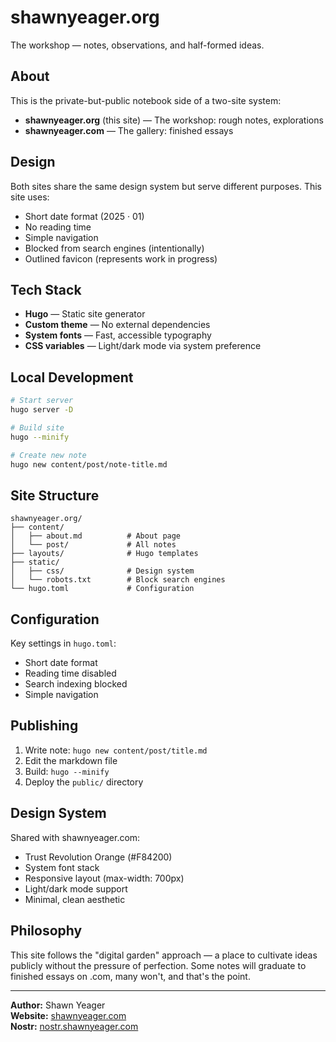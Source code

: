 # shawnyeager.org

The workshop — notes, observations, and half-formed ideas.

## About

This is the private-but-public notebook side of a two-site system:
- **shawnyeager.org** (this site) — The workshop: rough notes, explorations
- **shawnyeager.com** — The gallery: finished essays

## Design

Both sites share the same design system but serve different purposes. This site uses:
- Short date format (2025 · 01)
- No reading time
- Simple navigation
- Blocked from search engines (intentionally)
- Outlined favicon (represents work in progress)

## Tech Stack

- **Hugo** — Static site generator
- **Custom theme** — No external dependencies
- **System fonts** — Fast, accessible typography
- **CSS variables** — Light/dark mode via system preference

## Local Development

```bash
# Start server
hugo server -D

# Build site
hugo --minify

# Create new note
hugo new content/post/note-title.md
```

## Site Structure

```
shawnyeager.org/
├── content/
│   ├── about.md          # About page
│   └── post/             # All notes
├── layouts/              # Hugo templates
├── static/
│   ├── css/              # Design system
│   └── robots.txt        # Block search engines
└── hugo.toml             # Configuration
```

## Configuration

Key settings in `hugo.toml`:
- Short date format
- Reading time disabled
- Search indexing blocked
- Simple navigation

## Publishing

1. Write note: `hugo new content/post/title.md`
2. Edit the markdown file
3. Build: `hugo --minify`
4. Deploy the `public/` directory

## Design System

Shared with shawnyeager.com:
- Trust Revolution Orange (#F84200)
- System font stack
- Responsive layout (max-width: 700px)
- Light/dark mode support
- Minimal, clean aesthetic

## Philosophy

This site follows the "digital garden" approach — a place to cultivate ideas publicly without the pressure of perfection. Some notes will graduate to finished essays on .com, many won't, and that's the point.

---

**Author:** Shawn Yeager  
**Website:** [shawnyeager.com](https://shawnyeager.com)  
**Nostr:** [nostr.shawnyeager.com](https://nostr.shawnyeager.com)

